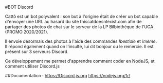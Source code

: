 #BOT Discord

Cattô est un bot polyvalent : son but à l'origine était de créer un bot capable d'envoyer une URL au hasard
du site thiscatdoesntexist.com afin de partager des photos de chat sur le serveur de la LP Bilbiothèque de l'UCA (PROMO 2020/2021).

Il envoie désormais des photos à l'aide des commandes *!bestiole* et *!meme*. Il répond également quand on l'insulte, lui dit bonjour ou le remercie.
Il est présent sur 3 serveurs Discord.

Ce développement me permet d'apprendre comment coder en NodeJS, et comment utiliser Discord.js

##Documentation :
https://Discord.js.org
https://nodejs.org/fr/

